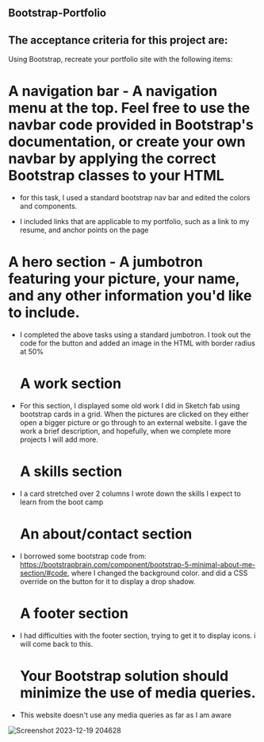 ## Bootstrap-Portfolio


## The acceptance criteria for this project are:

Using Bootstrap, recreate your portfolio site with the following items:

# A navigation bar - A navigation menu at the top. Feel free to use the navbar code provided in Bootstrap's documentation, or create your own navbar by applying the correct Bootstrap classes to your HTML

- for this task, I used a standard bootstrap nav bar and edited the colors and components.
  
- I included links that are applicable to my portfolio, such as a link to my resume, and anchor points on the page



 # A hero section - A jumbotron featuring your picture, your name, and any other information you'd like to include.

 - I completed the above tasks using a standard jumbotron. I took out the code for the button and added an image in the HTML with border radius at 50%

    # A work section

-  For this section, I displayed some old work I did in Sketch fab using bootstrap cards in a grid. When the pictures are clicked on they either open a bigger picture or go through to an external website. I gave the work a brief description, and hopefully, when we complete more projects I will add more.

    # A skills section

- I a card stretched over 2 columns I wrote down the skills I expect to learn from the boot camp

    # An about/contact section
- I borrowed some bootstrap code from: https://bootstrapbrain.com/component/bootstrap-5-minimal-about-me-section/#code, where I changed the background color. and did a CSS override on the button for it to display a drop shadow.

    # A footer section
- I had difficulties with the footer section, trying to get it to display icons. i will come back to this.

    # Your Bootstrap solution should minimize the use of media queries.
  
- This website doesn't use any media queries as far as I am aware

![Screenshot 2023-12-19 204628](https://github.com/Tezeroth/Bootstrap-Portfolio/assets/64762171/968c4300-3db8-4059-9d1e-09729fb2f8e5)
